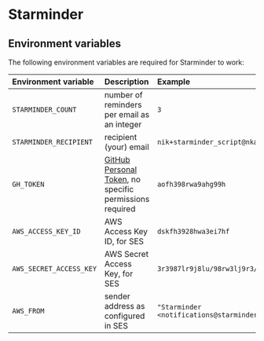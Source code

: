 # Starminder


## Environment variables

The following environment variables are required for Starminder to work:

| Environment variable | Description | Example |
|:-------------------- |:----------- |:------- |
| `STARMINDER_COUNT` | number of reminders per email as an integer | `3` |
| `STARMINDER_RECIPIENT` | recipient (your) email | `nik+starminder_script@nkantar.com` |
| `GH_TOKEN` | [GitHub Personal Token], no specific permissions required | `aofh398rwa9ahg99h` |
| `AWS_ACCESS_KEY_ID` | AWS Access Key ID, for SES | `dskfh3928hwa3ei7hf` |
| `AWS_SECRET_ACCESS_KEY` | AWS Secret Access Key, for SES | `3r3987lr9j8lu/98rw3lj9r3/98awr3l3rh` |
| `AWS_FROM` | sender address as configured in SES | `"Starminder <notifications@starminder.xyz>"` |


[GitHub Personal Token]: https://github.com/settings/tokens "Sign in to GitHub · GitHub"
